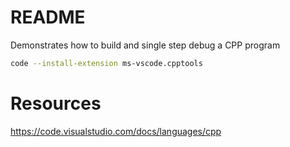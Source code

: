 # README
Demonstrates how to build and single step debug a CPP program  

```sh
code --install-extension ms-vscode.cpptools
```


# Resources
https://code.visualstudio.com/docs/languages/cpp